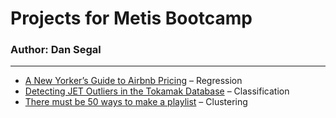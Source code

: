 # Projects for Metis Bootcamp
### Author: Dan Segal

----

* [A New Yorker’s Guide
to Airbnb Pricing](https://djsegal.github.io/metis/nyc_airbnb_slides.pdf) – Regression
* [Detecting JET Outliers in the Tokamak Database](https://djsegal.github.io/metis/jet_outliers_slides.pdf) – Classification
* [There must be 50 ways  to make a playlist](https://djsegal.github.io/metis/spotify_playlist_slides.pdf) – Clustering